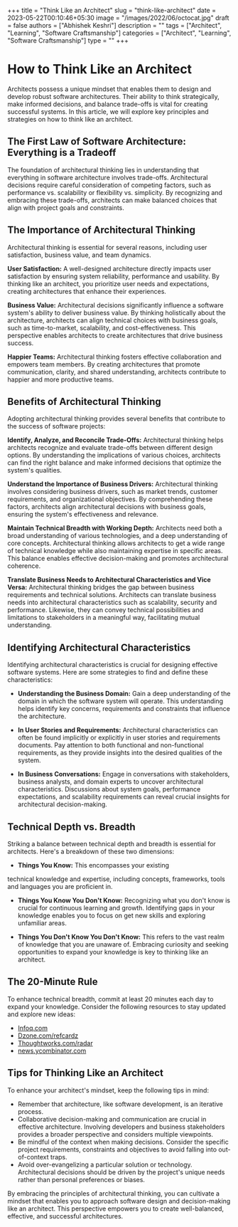 +++
title = "Think Like an Architect"
slug = "think-like-architect"
date = 2023-05-22T00:10:46+05:30
image = "/images/2022/06/octocat.jpg"
draft = false
authors = ["Abhishek Keshri"]
description = ""
tags = ["Architect", "Learning", "Software Craftsmanship"]
categories = ["Architect", "Learning", "Software Craftsmanship"]
type = ""
+++

# How to Think Like an Architect

Architects possess a unique mindset that enables them to design and develop robust software architectures. Their ability to think strategically, make informed decisions, and balance trade-offs is vital for creating successful systems. In this article, we will explore key principles and strategies on how to think like an architect.

## The First Law of Software Architecture: Everything is a Tradeoff

The foundation of architectural thinking lies in understanding that everything in software architecture involves trade-offs. Architectural decisions require careful consideration of competing factors, such as performance vs. scalability or flexibility vs. simplicity. By recognizing and embracing these trade-offs, architects can make balanced choices that align with project goals and constraints.

## The Importance of Architectural Thinking

Architectural thinking is essential for several reasons, including user satisfaction, business value, and team dynamics.

**User Satisfaction:** A well-designed architecture directly impacts user satisfaction by ensuring system reliability, performance and usability. By thinking like an architect, you prioritize user needs and expectations, creating architectures that enhance their experiences.

**Business Value:** Architectural decisions significantly influence a software system's ability to deliver business value. By thinking holistically about the architecture, architects can align technical choices with business goals, such as time-to-market, scalability, and cost-effectiveness. This perspective enables architects to create architectures that drive business success.

**Happier Teams:** Architectural thinking fosters effective collaboration and empowers team members. By creating architectures that promote communication, clarity, and shared understanding, architects contribute to happier and more productive teams.

## Benefits of Architectural Thinking

Adopting architectural thinking provides several benefits that contribute to the success of software projects:

**Identify, Analyze, and Reconcile Trade-Offs:** Architectural thinking helps architects recognize and evaluate trade-offs between different design options. By understanding the implications of various choices, architects can find the right balance and make informed decisions that optimize the system's qualities.

**Understand the Importance of Business Drivers:** Architectural thinking involves considering business drivers, such as market trends, customer requirements, and organizational objectives. By comprehending these factors, architects align architectural decisions with business goals, ensuring the system's effectiveness and relevance.

**Maintain Technical Breadth with Working Depth:** Architects need both a broad understanding of various technologies, and a deep understanding of core concepts. Architectural thinking allows architects to get a wide range of technical knowledge while also maintaining expertise in specific areas. This balance enables effective decision-making and promotes architectural coherence.

**Translate Business Needs to Architectural Characteristics and Vice Versa:** Architectural thinking bridges the gap between business requirements and technical solutions. Architects can translate business needs into architectural characteristics such as scalability, security and performance. Likewise, they can convey technical possibilities and limitations to stakeholders in a meaningful way, facilitating mutual understanding.

## Identifying Architectural Characteristics

Identifying architectural characteristics is crucial for designing effective software systems. Here are some strategies to find and define these characteristics:

-   **Understanding the Business Domain:** Gain a deep understanding of the domain in which the software system will operate. This understanding helps identify key concerns, requirements and constraints that influence the architecture.

-   **In User Stories and Requirements:** Architectural characteristics can often be found implicitly or explicitly in user stories and requirements documents. Pay attention to both functional and non-functional requirements, as they provide insights into the desired qualities of the system.

-   **In Business Conversations:** Engage in conversations with stakeholders, business analysts, and domain experts to uncover architectural characteristics. Discussions about system goals, performance expectations, and scalability requirements can reveal crucial insights for architectural decision-making.

## Technical Depth vs. Breadth

Striking a balance between technical depth and breadth is essential for architects. Here's a breakdown of these two dimensions:

-   **Things You Know:** This encompasses your existing

technical knowledge and expertise, including concepts, frameworks, tools and languages you are proficient in.

-   **Things You Know You Don't Know:** Recognizing what you don't know is crucial for continuous learning and growth. Identifying gaps in your knowledge enables you to focus on get new skills and exploring unfamiliar areas.

-   **Things You Don't Know You Don't Know:** This refers to the vast realm of knowledge that you are unaware of. Embracing curiosity and seeking opportunities to expand your knowledge is key to thinking like an architect.

## The 20-Minute Rule

To enhance technical breadth, commit at least 20 minutes each day to expand your knowledge. Consider the following resources to stay updated and explore new ideas:

-   [Infoq.com](https://www.infoq.com/)
-   [Dzone.com/refcardz](https://dzone.com/refcardz)
-   [Thoughtworks.com/radar](https://www.thoughtworks.com/radar)
-   [news.ycombinator.com](https://news.ycombinator.com/)

## Tips for Thinking Like an Architect

To enhance your architect's mindset, keep the following tips in mind:

-   Remember that architecture, like software development, is an iterative process.
-   Collaborative decision-making and communication are crucial in effective architecture. Involving developers and business stakeholders provides a broader perspective and considers multiple viewpoints.
-   Be mindful of the context when making decisions. Consider the specific project requirements, constraints and objectives to avoid falling into out-of-context traps.
-   Avoid over-evangelizing a particular solution or technology. Architectural decisions should be driven by the project's unique needs rather than personal preferences or biases.

By embracing the principles of architectural thinking, you can cultivate a mindset that enables you to approach software design and decision-making like an architect. This perspective empowers you to create well-balanced, effective, and successful architectures.
